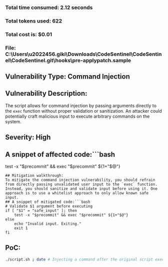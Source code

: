 ### Total time consumed: 2.12 seconds
### Total tokens used: 622
### Total cost is: $0.01
### File: C:\Users\u2022456.giki\Downloads\CodeSentinel\CodeSentinel\CodeSentinel\.git\hooks\pre-applypatch.sample
## Vulnerability Type: Command Injection
## Vulnerability Description:
The script allows for command injection by passing arguments directly to the `exec` function without proper validation or sanitization. An attacker could potentially craft malicious input to execute arbitrary commands on the system.
## Severity: High
## A snippet of affected code:```bash
test -x "$precommit" && exec "$precommit" ${1+"$@"}
```
## Mitigation walkthrough:
To mitigate the command injection vulnerability, you should refrain from directly passing unvalidated user input to the `exec` function. Instead, you should sanitize and validate input before using it. One approach is to use a whitelist approach to only allow known safe input.
## A snippet of mitigated code:```bash
# Validate $1 argument before executing
if [ "$1" = "safe_input" ]; then
    test -x "$precommit" && exec "$precommit" ${1+"$@"}
else
    echo "Invalid input. Exiting."
    exit 1
fi
```
## PoC:
```bash
./script.sh ; date # Injecting a command after the original script execution
```



